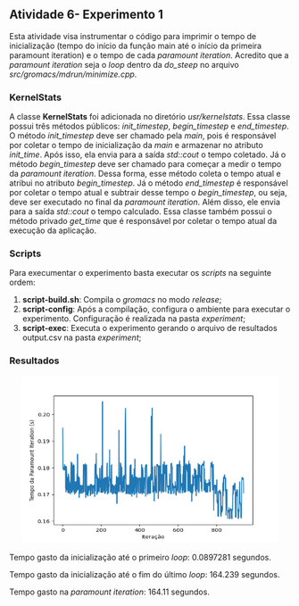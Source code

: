 ## Atividade 6- Experimento 1

Esta atividade visa instrumentar o código para imprimir o tempo de inicialização (tempo do início da função main até o início 
da primeira paramount iteration) e o tempo de cada *paramount iteration*.
Acredito que a *paramount iteration* seja o *loop* dentro da *do_steep* no arquivo *src/gromacs/mdrun/minimize.cpp*.

### KernelStats

A classe **KernelStats** foi adicionada no diretório *usr/kernelstats*. Essa classe possui três métodos públicos: *init_timestep*, 
*begin_timestep* e *end_timestep*. O método *init_timestep* deve ser chamado pela *main*, pois é responsável por coletar o tempo de 
inicialização da *main* e armazenar no atributo *init_time*. Após isso, ela envia para a saída *std::cout* o tempo coletado. 
Já o método *begin_timestep* deve ser chamado para começar a medir o tempo da *paramount iteration*. Dessa forma, esse método coleta o 
tempo atual e atribui no atributo *begin_timestep*. Já o método *end_timestep* é responsável por coletar o tempo atual e subtrair desse 
tempo o *begin_timestep*, ou seja, deve ser executado no final da *paramount iteration*. Além disso, ele envia para a saída *std::cout* 
o tempo calculado. Essa classe também possui o método privado *get_time* que é responsável por coletar o tempo atual da execução da aplicação.

### Scripts

Para execumentar o experimento basta executar os *scripts* na seguinte ordem:

1. **script-build.sh**: Compila o *gromacs* no modo *release*;
2. **script-config**: Após a compilação, configura o ambiente para executar o experimento. Configuração é realizada na pasta *experiment*;
3. **script-exec**: Executa o experimento gerando o arquivo de resultados output.csv na pasta *experiment*;

### Resultados

<p align="center">
  <img width="460" height="300" src="https://raw.githubusercontent.com/thaisacs/gromacs-mo833a/ativ-6-exp-1/experiments/ativ-6-exp-1/imgs/paramount_iteration.png">
</p>

Tempo gasto da inicialização até o primeiro *loop*: 0.0897281 segundos.

Tempo gasto da inicialização até o fim do último *loop*: 164.239 segundos.

Tempo gasto na *paramount iteration*: 164.11 segundos.
